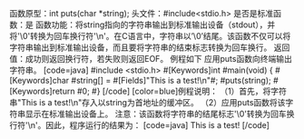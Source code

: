函数原型：int puts(char *string);
头文件：#include<stdio.h>
是否是标准函数：是
函数功能：将string指向的字符串输出到标准输出设备（stdout），并将'\0'转换为回车换行符'\n'。在C语言中，字符串以’\0’结尾。该函数不仅可以将字符串输出到标准输出设备，而且要将字符串的结束标志转换为回车换行。
返回值：成功则返回换行符，若失败则返回EOF。
例程如下 应用puts函数向终端输出字符串。
[code=java]
#include <stdio.h>
#[Keywords]int #main(void) 
{ 
   #[Keywords]char #string[] = #[Fields]"This is a test!\n"#;
   #puts(string);
   #[Keywords]return #0; 
#}
[/code]
[color=blue]例程说明：
（1）首先，将字符串"This is a test!\n"存入以string为首地址的缓冲区。
（2）应用puts函数将该字符串显示在标准输出设备上。
注意：该函数将字符串的结尾标志'\0'转换为回车换行符'\n'。因此，程序运行的结果为：
[code=java]
This is a test!
[/code]